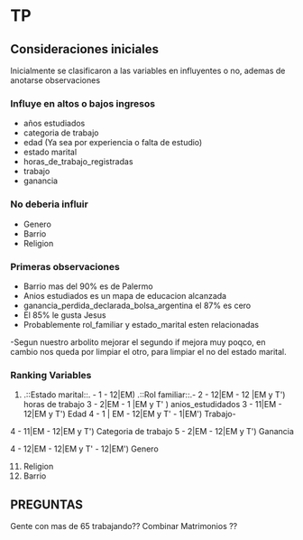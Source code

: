 # TP

## Consideraciones iniciales

Inicialmente se clasificaron a las variables en influyentes o no, ademas de anotarse observaciones

### Influye en altos o bajos ingresos

- años estudiados
- categoria de trabajo
- edad (Ya sea por experiencia o falta de estudio)
- estado marital
- horas_de_trabajo_registradas
- trabajo
- ganancia


### No deberia influir

- Genero
- Barrio
- Religion

### Primeras observaciones

- Barrio mas del 90% es de Palermo
- Anios estudiados es un mapa de educacion alcanzada
- ganancia_perdida_declarada_bolsa_argentina el 87% es cero
- El 85% le gusta Jesus
- Probablemente rol_familiar y estado_marital esten relacionadas

-Segun nuestro arbolito mejorar el segundo if mejora muy poqco, en cambio nos queda por limpiar el otro, para limpiar el no del estado marital.

### Ranking Variables

 
1) .::Estado marital::. -
1 - 12|EM) .::Rol familiar::.-
2 - 12|EM - 12 |EM y T') horas de trabajo
3 - 2|EM - 1 |EM y T' ) anios_estudidados 
3 - 11|EM - 12|EM y T') Edad 
4 - 1 | EM - 12|EM y T' - 1|EM') Trabajo-

4 - 11|EM - 12|EM y T') Categoria de trabajo 
5 - 2|EM - 12|EM y T') Ganancia

4 - 12|EM - 12|EM y T' - 12|EM') Genero

11) Religion
11) Barrio

## PREGUNTAS

Gente con mas de 65 trabajando??
Combinar Matrimonios ??